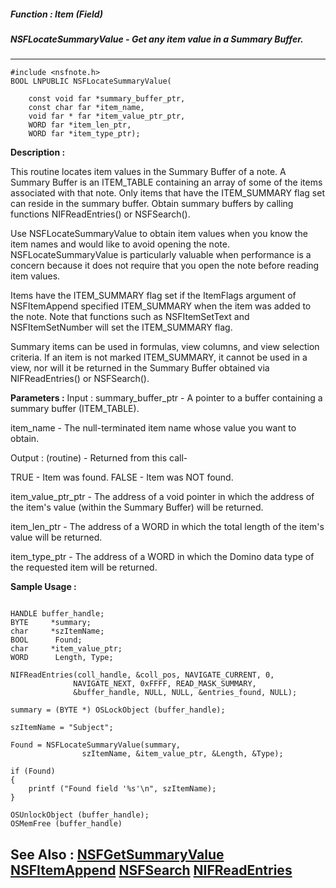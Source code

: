 ##### Function : Item (Field)
##### NSFLocateSummaryValue - Get any item value in a Summary Buffer.
---
```
#include <nsfnote.h>
BOOL LNPUBLIC NSFLocateSummaryValue(

	const void far *summary_buffer_ptr,
	const char far *item_name,
	void far * far *item_value_ptr_ptr,
	WORD far *item_len_ptr,
	WORD far *item_type_ptr);
```
**Description :**

This routine locates item values in the Summary Buffer of a note.  A Summary 
Buffer is an ITEM_TABLE containing an array of some of the items associated 
with that note. Only items that have the ITEM_SUMMARY flag set can reside in 
the summary buffer. Obtain summary buffers by calling functions 
NIFReadEntries() or NSFSearch().

Use NSFLocateSummaryValue to obtain item values when you know the item names 
and would like to avoid opening the note. NSFLocateSummaryValue is particularly 
valuable when performance is a concern because it does not require that you 
open the note before reading item values.

Items have the ITEM_SUMMARY flag set if the ItemFlags argument of NSFItemAppend 
specified ITEM_SUMMARY when the item was added to the note. Note that functions 
such as NSFItemSetText and NSFItemSetNumber will set the ITEM_SUMMARY flag.

Summary items can be used in formulas, view columns, and view selection 
criteria. If an item is not marked ITEM_SUMMARY, it cannot be used in a view, 
nor will it be returned in the Summary Buffer obtained via  NIFReadEntries() or 
NSFSearch().

**Parameters :**
Input :
summary_buffer_ptr  -  A pointer to a buffer containing a summary buffer (ITEM_TABLE).

item_name  -  The null-terminated item name whose value you want to obtain.

Output :
(routine)  -  Returned from this call-

TRUE - Item was found.
FALSE - Item was NOT found.


item_value_ptr_ptr  -  The address of a void pointer in which the address of the item's value (within the Summary Buffer) will be returned.

item_len_ptr  -  The address of a WORD in which the total length of the item's value will be returned.

item_type_ptr  -  The address of a WORD in which the Domino data type of the requested item will be returned.


**Sample Usage :**
```

HANDLE buffer_handle;
BYTE     *summary;
char     *szItemName;
BOOL      Found;
char     *item_value_ptr;
WORD      Length, Type;

NIFReadEntries(coll_handle, &coll_pos, NAVIGATE_CURRENT, 0,
              NAVIGATE_NEXT, 0xFFFF, READ_MASK_SUMMARY,
              &buffer_handle, NULL, NULL, &entries_found, NULL);

summary = (BYTE *) OSLockObject (buffer_handle);

szItemName = "Subject";

Found = NSFLocateSummaryValue(summary, 
                szItemName, &item_value_ptr, &Length, &Type);

if (Found)
{
    printf ("Found field '%s'\n", szItemName);
}            

OSUnlockObject (buffer_handle);
OSMemFree (buffer_handle)
```
**See Also :**
[NSFGetSummaryValue](/domino-c-api-docs/reference/Func/NSFGetSummaryValue)
[NSFItemAppend](/domino-c-api-docs/reference/Func/NSFItemAppend)
[NSFSearch](/domino-c-api-docs/reference/Func/NSFSearch)
[NIFReadEntries](/domino-c-api-docs/reference/Func/NIFReadEntries)
---
